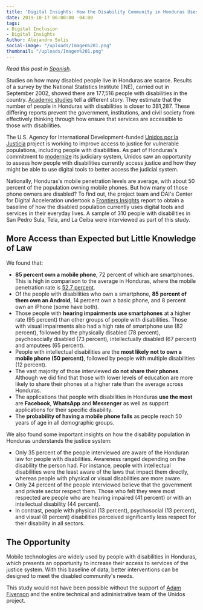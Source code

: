 ```yaml
---
title: 'Digital Insights: How the Disability Community in Honduras Uses Digital Tools'
date: 2019-10-17 06:00:00 -04:00
tags:
- Digital Inclusion
- Digital Insights
Author: Alejandro Solis
social-image: "/uploads/Imagen%201.png"
thumbnail: "/uploads/Imagen%201.png"
---
```


*Read this post in [Spanish](dai-global-digital.com/los-vehiculos-digitales-para-poblaciones-con-discapacidad-en-honduras.html).*

Studies on how many disabled people live in Honduras are scarce. Results of a survey by the National Statistics Institute (INE), carried out in September 2002, showed there are 177,516 people with disabilities in the country. [Academic studies](http://www.bvs.hn/Honduras/UICFCM/Articulo3_Vol83-1-2-Discapacidad.Sujetos.18-65a.pdf) tell a different story. They estimate that the number of people in Honduras with disabilities is closer to 381,287. These differing reports prevent the government, institutions, and civil society from effectively thinking through how ensure that services are accessible to those with disabilities.

<!--more-->

The U.S. Agency for International Development-funded [Unidos por la Justicia](https://www.dai.com/our-work/projects/honduras-united-for-justice) project is working to improve access to justice for vulnerable populations, including people with disabilities. As part of Honduras's commitment to [modernize](http://www.poderjudicial.gob.hn/transparencia/planeacion/documents/PlandeModernizaci%C3%B3nPoderJudicial200420091.pdf) its judiciary system, Unidos saw an opportunity to assess how people with disabilities currently access justice and how they might be able to use digital tools to better access the judicial system.

Nationally, Honduras's mobile penetration levels are average, with about 50 percent of the population owning mobile phones. But how many of those phone owners are disabled? To find out, the project team and DAI's Center for Digital Acceleration undertook a [Frontiers Insights](https://www.dai.com/our-work/solutions/digital-acceleration-solutions/insights-for-emerging-markets) report to obtain a baseline of how the disabled population currently uses digital tools and services in their everyday lives. A sample of 310 people with disabilities in San Pedro Sula, Tela, and La Ceiba were interviewed as part of this study.

<script id="infogram_0_c48756f1-43cd-4408-adc5-3d6e4814fbda" title="Sample Distribution" src="https://e.infogram.com/js/dist/embed.js?1aH" type="text/javascript"></script>

## More Access than Expected but Little Knowledge of Law

We found that:

* **85 percent own a mobile phone**, 72 percent of which are smartphones. This is high in comparison to the average in Honduras, where the mobile penetration rate is [52.7 percent](http://www.mobileconnectivityindex.com/#year=2018&zoneIsocode=HND&analysisView=HND).
* Of the people with disabilities who own a smartphone, **85 percent of them own an Android**, 14 percent own a basic phone, and 8 percent own an iPhone (some have both).
* Those people with **hearing impairments use smartphones** at a higher rate (95 percent) than other groups of people with disabilities. Those with visual impairments also had a high rate of smartphone use (82 percent), followed by the physically disabled (78 percent), psychosocially disabled (73 percent), intellectually disabled (67 percent) and amputees (65 percent).
* People with intellectual disabilities are the **most likely** **not to own a mobile phone (50 percent)**, followed by people with multiple disabilities (12 percent).
* The vast majority of those interviewed **do not share their phones**. Although we did find that those with lower levels of education are more likely to share their phones at a higher rate than the average across Honduras.
* The applications that people with disabilities in Honduras **use the most** are **Facebook**, **WhatsApp** and **Messenger** as well as support applications for their specific  disability.
* The **probability of having a mobile phone falls** as people reach 50 years of age in all demographic groups.

<div class="infogram-embed" data-id="2a70608d-72be-43ef-9ddb-c44eed27ef22" data-type="interactive" data-title="Mobile usage per disability type."></div><script>!function(e,i,n,s){var t="InfogramEmbeds",d=e.getElementsByTagName("script")[0];if(window[t]&&window[t].initialized)window[t].process&&window[t].process();else if(!e.getElementById(n)){var o=e.createElement("script");o.async=1,o.id=n,o.src="https://e.infogram.com/js/dist/embed-loader-min.js",d.parentNode.insertBefore(o,d)}}(document,0,"infogram-async");</script>

We also found some important insights on how the disability population in Honduras understands the justice system:

* Only 35 percent of the people interviewed are aware of the Honduran law for people with disabilities. Awareness ranged depending on the disability the person had. For instance, people with intellectual disabilities were the least aware of the laws that impact them directly, whereas people with physical or visual disabilities are more aware.
* Only 24 percent of the people interviewed believe that the government and private sector respect them. Those who felt they were most respected are people who are hearing impaired (41 percent) or with an intellectual disability (44 percent).
* In contrast, people with physical (13 percent), psychosocial (13 percent), and visual (8 percent) disabilities perceived significantly less respect for their disability in all sectors.

## The Opportunity

Mobile technologies are widely used by people with disabilities in Honduras, which presents an opportunity to increase their access to services of the justice system. With this baseline of data, better interventions can be designed to meet the disabled community's needs.

This study would not have been possible without the support of [Adam Fivenson](https://twitter.com/afivenson?lang=en) and the entire technical and administrative team of the Unidos project.